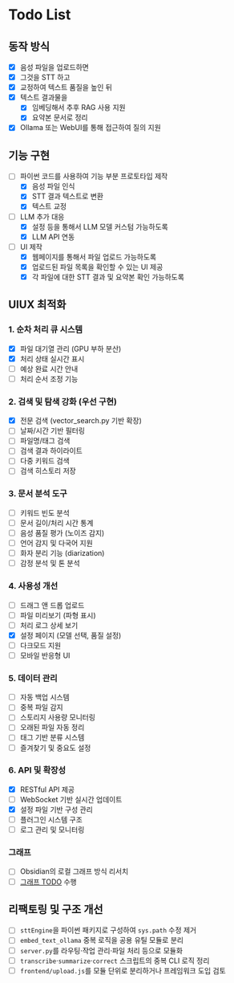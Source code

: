 # Todo List

## 동작 방식
- [x] 음성 파일을 업로드하면
- [x] 그것을 STT 하고
- [x] 교정하여 텍스트 품질을 높인 뒤
- [x] 텍스트 결과물을
    - [x] 임베딩해서 추후 RAG 사용 지원
    - [x] 요약본 문서로 정리
- [x] Ollama 또는 WebUI를 통해 접근하여 질의 지원

## 기능 구현
- [ ] 파이썬 코드를 사용하여 기능 부분 프로토타입 제작
    - [x] 음성 파일 인식
    - [x] STT 결과 텍스트로 변환
    - [x] 텍스트 교정
- [ ] LLM 추가 대응
    - [x] 설정 등을 통해서 LLM 모델 커스텀 가능하도록
    - [x] LLM API 연동
- [ ] UI 제작
    - [x] 웹페이지를 통해서 파일 업로드 가능하도록
    - [x] 업로드된 파일 목록을 확인할 수 있는 UI 제공
    - [x] 각 파일에 대한 STT 결과 및 요약본 확인 가능하도록

## UIUX 최적화

### 1. 순차 처리 큐 시스템
- [x] 파일 대기열 관리 (GPU 부하 분산)
- [x] 처리 상태 실시간 표시
- [ ] 예상 완료 시간 안내
- [ ] 처리 순서 조정 기능

### 2. 검색 및 탐색 강화 (우선 구현)
- [x] 전문 검색 (vector_search.py 기반 확장)
- [ ] 날짜/시간 기반 필터링
- [ ] 파일명/태그 검색
- [ ] 검색 결과 하이라이트
- [ ] 다중 키워드 검색
- [ ] 검색 히스토리 저장

### 3. 문서 분석 도구
- [ ] 키워드 빈도 분석
- [ ] 문서 길이/처리 시간 통계
- [ ] 음성 품질 평가 (노이즈 감지)
- [ ] 언어 감지 및 다국어 지원
- [ ] 화자 분리 기능 (diarization)
- [ ] 감정 분석 및 톤 분석

### 4. 사용성 개선
- [ ] 드래그 앤 드롭 업로드
- [ ] 파일 미리보기 (파형 표시)
- [ ] 처리 로그 상세 보기
- [x] 설정 페이지 (모델 선택, 품질 설정)
- [ ] 다크모드 지원
- [ ] 모바일 반응형 UI

### 5. 데이터 관리
- [ ] 자동 백업 시스템
- [ ] 중복 파일 감지
- [ ] 스토리지 사용량 모니터링
- [ ] 오래된 파일 자동 정리
- [ ] 태그 기반 분류 시스템
- [ ] 즐겨찾기 및 중요도 설정

### 6. API 및 확장성
- [x] RESTful API 제공
- [ ] WebSocket 기반 실시간 업데이트
- [x] 설정 파일 기반 구성 관리
- [ ] 플러그인 시스템 구조
- [ ] 로그 관리 및 모니터링

### 그래프
- [ ] Obsidian의 로컬 그래프 방식 리서치
- [ ] [그래프 TODO](Graph.md) 수행

## 리팩토링 및 구조 개선
- [ ] `sttEngine`을 파이썬 패키지로 구성하여 `sys.path` 수정 제거
- [ ] `embed_text_ollama` 중복 로직을 공용 유틸 모듈로 분리
- [ ] `server.py`를 라우팅·작업 관리·파일 처리 등으로 모듈화
- [ ] `transcribe`·`summarize`·`correct` 스크립트의 중복 CLI 로직 정리
- [ ] `frontend/upload.js`를 모듈 단위로 분리하거나 프레임워크 도입 검토
